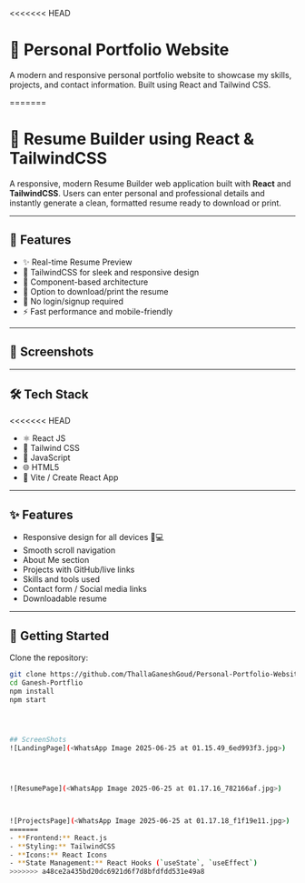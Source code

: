 <<<<<<< HEAD
# 💼 Personal Portfolio Website

A modern and responsive personal portfolio website to showcase my skills, projects, and contact information. Built using React and Tailwind CSS.


=======
# 📝 Resume Builder using React & TailwindCSS

A responsive, modern Resume Builder web application built with **React** and **TailwindCSS**. Users can enter personal and professional details and instantly generate a clean, formatted resume ready to download or print.

---

## 🚀 Features

- ✨ Real-time Resume Preview
- 🎨 TailwindCSS for sleek and responsive design
- 🧩 Component-based architecture
- 💾 Option to download/print the resume
- 🔐 No login/signup required
- ⚡ Fast performance and mobile-friendly

---

## 📸 Screenshots




---

## 🛠️ Tech Stack

<<<<<<< HEAD
- ⚛️ React JS
- 🎨 Tailwind CSS 
- 🧩 JavaScript 
- 🌐 HTML5
- 🔧 Vite / Create React App

---

## ✨ Features

- Responsive design for all devices 📱💻
- Smooth scroll navigation
- About Me section
- Projects with GitHub/live links
- Skills and tools used
- Contact form / Social media links
- Downloadable resume 

---

## 🚀 Getting Started

Clone the repository:

```bash
git clone https://github.com/ThallaGaneshGoud/Personal-Portfolio-Website
cd Ganesh-Portflio
npm install
npm start 




## ScreenShots
![LandingPage](<WhatsApp Image 2025-06-25 at 01.15.49_6ed993f3.jpg>)




![ResumePage](<WhatsApp Image 2025-06-25 at 01.17.16_782166af.jpg>)



![ProjectsPage](<WhatsApp Image 2025-06-25 at 01.17.18_f1f19e11.jpg>)
=======
- **Frontend:** React.js
- **Styling:** TailwindCSS
- **Icons:** React Icons
- **State Management:** React Hooks (`useState`, `useEffect`)
>>>>>>> a48ce2a435bd20dc6921d6f7d8bfdfdd531e49a8
